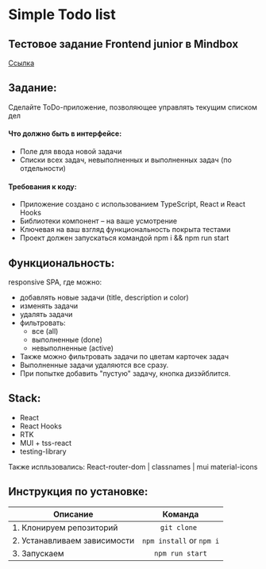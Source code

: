 # Simple Todo list

## Тестовое задание Frontend junior в Mindbox
<a href="https://mindbox-test-task-mu.vercel.app"> Ссылка </a>

## Задание:

Сделайте ToDo-приложение, позволяющее управлять текущим списком дел

#### Что должно быть в интерфейсе:

- Поле для ввода новой задачи
- Списки всех задач, невыполненных и выполненных задач (по отдельности)

#### Требования к коду:

- Приложение создано с использованием TypeScript, React и React Hooks
- Библиотеки компонент – на ваше усмотрение
- Ключевая на ваш взгляд функциональность покрыта тестами
- Проект должен запускаться командой npm i && npm run start

## Функциональность:

responsive SPA, где можно:

- добавлять новые задачи (title, description и color)
- изменять задачи
- удалять задачи
- фильтровать:
  - все (all)
  - выполненные (done)
  - невыполненные (active)
- Также можно фильтровать задачи по цветам карточек задач
- Выполненные задачи удаляются все сразу.
- При попытке добавить "пустую" задачу, кнопка дизэйблится.

## Stack:

- React
- React Hooks
- RTK
- MUI + tss-react
- testing-library

Также испльзовались:
React-router-dom | classnames | mui material-icons

## Инструкция по установке:

| Описание                     |         Команда          |
| ---------------------------- | :----------------------: |
| 1. Клонируем репозиторий     |       `git clone `       |
| 2. Устанавливаем зависимости | `npm install` or `npm i` |
| 3. Запускаем                 |     `npm run start`      |
